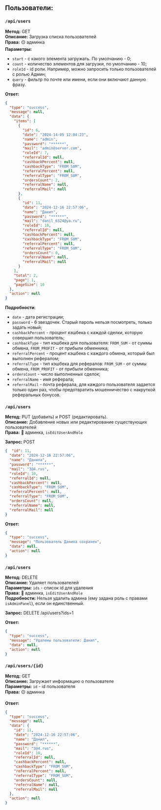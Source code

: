 ## Пользователи: ##

### `/api/users`
**Метод:** GET  
**Описание:** Загрузка списка пользователей  
**Права:** 🟡 админка  
**Параметры:**
- `start` - с какого элемента загружать. По умолчанию - 0;
- `count` - количество элементов для загрузки, по умолчанию - 10;
- `roleId` - id роли. Например, можно запросить только пользователей с ролью Админ;
- `query` - фильтр по почте или имени, если они включают данную фразу.  

**Ответ:**
```json
{
  "type": "success",
  "message": null,
  "data": {
    "items": [
      {
        "id": 6,
        "date": "2024-14-05 12:04:23",
        "name": "admin",
        "password": "******",
        "mail": "admin@server.com",
        "roleId": 7,
        "referralId": null,
        "cashbackPercent": null,
        "cashbackType": "FROM_SUM",
        "referralPercent": null,
        "referralType": "FROM_SUM",
        "ordersCount": 2,
        "referralName": null,
        "referralMail": null
      },
      {
        "id": 11,
        "date": "2024-12-16 22:57:06",
        "name": "Данил",
        "password": "******",
        "mail": "danil_6324@ya.ru",
        "roleId": 10,
        "referralId": null,
        "cashbackPercent": null,
        "cashbackType": "FROM_SUM",
        "referralPercent": null,
        "referralType": "FROM_SUM",
        "ordersCount": 0,
        "referralName": null,
        "referralMail": null
      }
    ],
    "total": 2,
    "page": 1,
    "pageSize": 10
  },
  "action": null
}
```

**Подробности**:
- `date` - дата регистрации;
- `password` - 6 звездочек. Старый пароль нельзя посмотреть, только задать новый;
- `cashbackPercent` - процент кэшбека с каждой сделки, которую совершил пользователь;
- `cashbackType` - тип кэшбека для пользователя: `FROM_SUM` - от суммы обмена, `FROM_PROFIT` - от прибыли обменника;
- `referralPercent` - процент кэшбека с каждого обмена, который был выполнен рефералом;
- `referralType` - тип кэшбека для рефералов: `FROM_SUM` - от суммы обмена, `FROM_PROFIT` - от прибыли обменника;
- `ordersCount` - число выполненных сделок;
- `referralName` - имя реферала;
- `referralMail` - почта реферала, для каждого пользователя задается только один раз, чтобы предотвратить мошенничество с накруткой реферальных бонусов.

### `/api/users`
**Метод:** PUT (добавить) и POST (редактировать).  
**Описание:** Добавление новых или редактирование существующих пользователей  
**Права:** 🔴 админка, `isEditUserAndRole`

**Запрос:**
POST
```json
{  "id": 11,
  "date": "2024-12-16 22:57:06",
  "name": "Данила",
  "password": "******",
  "mail": "3@4.rus",
  "roleId": 10,
  "referralId": null,
  "cashbackPercent": null,
  "cashbackType": "FROM_SUM",
  "referralPercent": null,
  "referralType": "FROM_SUM",
  "ordersCount": null,
  "referralName": null,
  "referralMail": null
}
```

**Ответ:**
```json
{
  "type": "success",
  "message": "Пользователь Данила сохранен",
  "data": null,
  "action": null
}
```

### `/api/users`
**Метод:** DELETE  
**Описание:** Удаляет пользователей  
**Параметры:** `ids` - список id для удаления  
**Права:** 🔴 админка, `isEditUserAndRole`  
**Подробности:** Нельзя удалить админа (ему задана роль с правами `isAdminPanel`), если он единственный.

**Запрос:**
DELETE /api/users?ids=1

**Ответ:**
```json
{
  "type": "success",
  "message": "Удалены пользователи: Данил",
  "data": null,
  "action": null
}
```


### `/api/users/{id}`
**Метод:** GET  
**Описание:** Загружает информацию о пользователе  
**Параметры:** `id` - id пользователя  
**Права:** 🟡 админка

**Ответ:**
```json
{
  "type": "success",
  "message": null,
  "data": {
    "id": 11,
    "date": "2024-12-16 22:57:06",
    "name": "Данил",
    "password": "******",
    "mail": "3@4.rus",
    "roleId": 10,
    "referralId": null,
    "cashbackPercent": null,
    "cashbackType": "FROM_SUM",
    "referralPercent": null,
    "referralType": "FROM_SUM",
    "ordersCount": null,
    "referralName": null,
    "referralMail": null
  },
  "action": null
}
```